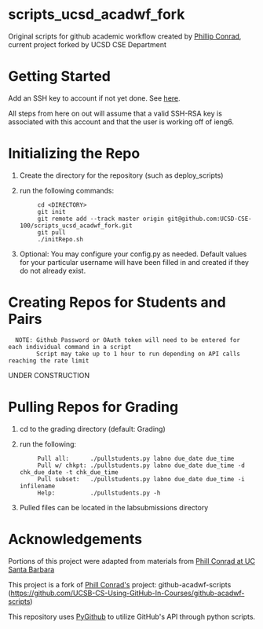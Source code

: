 scripts_ucsd_acadwf_fork
=====================

Original scripts for github academic workflow created by [Phillip Conrad](https://github.com/pconrad), current project forked by UCSD CSE Department

Getting Started
=====================
Add an SSH key to account if not yet done. See [here](https://help.github.com/articles/generating-ssh-keys#platform-all). 

All steps from here on out will assume that a valid SSH-RSA key is associated with this account and that the user is working off of ieng6.

Initializing the Repo
=====================
1. Create the directory for the repository (such as deploy_scripts)
2. run the following commands:

            cd <DIRECTORY>
            git init
            git remote add --track master origin git@github.com:UCSD-CSE-100/scripts_ucsd_acadwf_fork.git
            git pull
            ./initRepo.sh
            
3. Optional: You may configure your config.py as needed. Default values for your particular username will have been filled in and created if they do not already exist.

Creating Repos for Students and Pairs
=====================
      NOTE: Github Password or OAuth token will need to be entered for each individual command in a script
            Script may take up to 1 hour to run depending on API calls reaching the rate limit
            
UNDER CONSTRUCTION


Pulling Repos for Grading
=====================
1. cd to the grading directory (default: Grading)
2. run the following:
            
            Pull all:      ./pullstudents.py labno due_date due_time
            Pull w/ chkpt: ./pullstudents.py labno due_date due_time -d chk_due_date -t chk_due_time
            Pull subset:   ./pullstudents.py labno due_date due_time -i infilename
            Help:          ./pullstudents.py -h
3. Pulled files can be located in the labsubmissions directory

Acknowledgements
=====================

Portions of this project were adapted from materials from [Phill Conrad at UC Santa Barbara](http://www.cs.ucsb.edu/~pconrad/)

This project is a fork of [Phill Conrad's](https://github.com/pconrad) project: github-acadwf-scripts (https://github.com/UCSB-CS-Using-GitHub-In-Courses/github-acadwf-scripts)

This repository uses [PyGithub](https://github.com/jacquev6/PyGithub) to utilize GitHub's API through python scripts.

